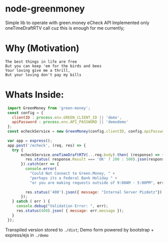 # node-greenmoney

Simple lib to operate with  green.money eCheck API 
Implemented only oneTimeDraftRTV call cuz this is enough for me currently;

# Why (Motivation)
```
The best things in life are free
But you can keep 'em for the birds and bees
Your loving give me a thrill,
But your loving don't pay my bills
```

# Whats Inside:
```javascript
 import GreenMoney from 'green-money';
 const config = {
   clientID : process.env.GREEN_CLIENT_ID || 'demo', 
   apiPassword : process.env.API_PASSWORD || 'demodemo'
 };
 const echeckService = new GreenMoney(config.clientID, config.apiPassword);
 
 var app = express(); 
 app.post('/echeck', (req, res) => { 
   try { 
       echeckService.oneTimeDraftRTV(...req.body).then( (response) => {
         res.status( response.Result === 'OK' ? 200 : 500).json(response); 
       }).catch(err => { 
         console.error(
           "Could Not Connect to Green.Money, " +
           "perhaps its a Federal Bank Holiday " +
           "or you are making requests outside of 9:00AM - 5:00PM", err);
         
         res.status('400').json({ message: "Internal Server Pizdetz"});
       }); 
   } catch ( err ) {
     console.debug("Validation Error: ", err);
     res.status(400).json( { message: err.message }); 
   }
 });
```

Transpiled version stored to `./dist`; 
Demo form powered by bootstrap + express/ejs in `./demo`  

